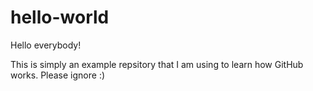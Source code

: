# hello-world

Hello everybody!

This is simply an example repsitory that I am using to learn how GitHub works. 
Please ignore :)
